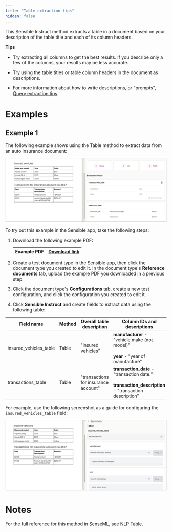 ```yaml
---
title: "Table extraction tips"
hidden: false
---
```


This Sensible Instruct method extracts a table in a document based on your description of the table title and each of its column headers.

**Tips**

- Try extracting all columns to get the best results. If you describe only a few of the columns, your results may be less accurate.

- Try using the table titles or table column headers in the document as descriptions.

- For more information about how to write descriptions, or "prompts", [Query extraction tips](doc:query-tips).


Examples
===

Example 1
----

The following example shows using the Table method to extract data from an auto insurance document:

![Click to enlarge](https://raw.githubusercontent.com/sensible-hq/sensible-docs/main/readme-sync/assets/v0/images/final/nlp_table_instruct.png)



To try out this example in the Sensible app, take the following steps: 

1. Download the following example PDF:

   | Example PDF | [Download link](https://raw.githubusercontent.com/sensible-hq/sensible-docs/main/readme-sync/assets/v0/pdfs/nlp_table.pdf) |
   | ----------- | ------------------------------------------------------------ |

2. Create a test document type in the Sensible app, then click the document type you created to edit it. In the document type's **Reference documents** tab, upload the example PDF you downloaded in a previous step.

3. Click the document type's **Configurations** tab, create a new test configuration, and click the configuration you created to edit it.

4. Click **Sensible Instruct** and create fields to extract data using the following table:

| Field name             | Method | Overall table description            | Column IDs and descriptions                                  |
| ---------------------- | ------ | ------------------------------------ | ------------------------------------------------------------ |
| insured_vehicles_table | Table  | "insured vehicles"                   | **manufacturer** - "vehicle make (not model)"<br/><br/>**year** - "year of manufacture" |
| transactions_table     | Table  | "transactions for insurance account" | **transaction_date** - "transaction date."<br/><br/>**transaction_description** - "transaction description" |

For example, use the following screenshot as a guide for configuring the `insured_vehicles_table` field:

![Click to enlarge](https://raw.githubusercontent.com/sensible-hq/sensible-docs/main/readme-sync/assets/v0/images/final/nlp_table_instruct_2.png)




Notes
===
For the full reference for this method in SenseML, see [NLP Table](doc:nlp-table).
